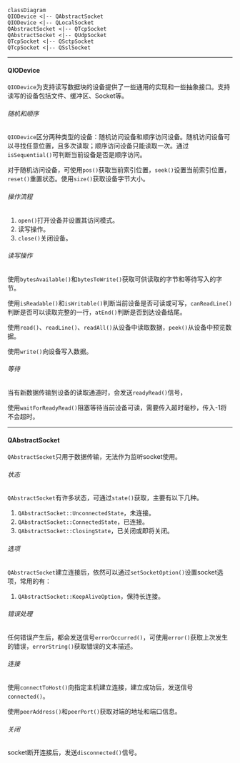 ```mermaid
classDiagram
QIODevice <|-- QAbstractSocket
QIODevice <|-- QLocalSocket
QAbstractSocket <|-- QTcpSocket
QAbstractSocket <|-- QUdpSocket
QTcpSocket <|-- QSctpSocket
QTcpSocket <|-- QSslSocket
```

---

#### QIODevice

`QIODevice`为支持读写数据块的设备提供了一些通用的实现和一些抽象接口。支持读写的设备包括文件、缓冲区、Socket等。

###### 随机和顺序

`QIODevice`区分两种类型的设备：随机访问设备和顺序访问设备。随机访问设备可以寻找任意位置，且多次读取；顺序访问设备只能读取一次。通过`isSequential()`可判断当前设备是否是顺序访问。

对于随机访问设备，可使用`pos()`获取当前索引位置，`seek()`设置当前索引位置，`reset()`重置状态。使用`size()`获取设备字节大小。

###### 操作流程

1. `open()`打开设备并设置其访问模式。
2. 读写操作。
3. `close()`关闭设备。

###### 读写操作

使用`bytesAvailable()`和`bytesToWrite()`获取可供读取的字节和等待写入的字节。

使用`isReadable()`和`isWritable()`判断当前设备是否可读或可写，`canReadLine()`判断是否可以读取完整的一行，`atEnd()`判断是否到达设备结尾。

使用`read()`、`readLine()`、`readAll()`从设备中读取数据，`peek()`从设备中预览数据。

使用`write()`向设备写入数据。

###### 等待

当有新数据传输到设备的读取通道时，会发送`readyRead()`信号，

使用`waitForReadyRead()`阻塞等待当前设备可读，需要传入超时毫秒，传入-1将不会超时。

---

#### QAbstractSocket

`QAbstractSocket`只用于数据传输，无法作为监听socket使用。

###### 状态

`QAbstractSocket`有许多状态，可通过`state()`获取，主要有以下几种。

1. `QAbstractSocket::UnconnectedState`，未连接。
2. `QAbstractSocket::ConnectedState`，已连接。
3. `QAbstractSocket::ClosingState`，已关闭或即将关闭。

###### 选项

`QAbstractSocket`建立连接后，依然可以通过`setSocketOption()`设置socket选项，常用的有：

1. `QAbstractSocket::KeepAliveOption`，保持长连接。

###### 错误处理

任何错误产生后，都会发送信号`errorOccurred()`，可使用`error()`获取上次发生的错误，`errorString()`获取错误的文本描述。

###### 连接

使用`connectToHost()`向指定主机建立连接，建立成功后，发送信号`connected()`。

使用`peerAddress()`和`peerPort()`获取对端的地址和端口信息。

###### 关闭

socket断开连接后，发送`disconnected()`信号。
